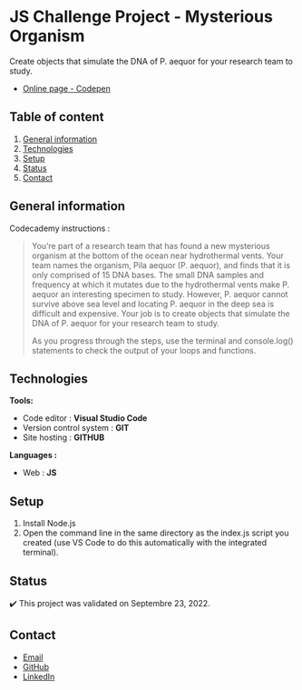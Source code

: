 # JS Challenge Project - Mysterious Organism

Create objects that simulate the DNA of P. aequor for your research team to study.
- [Online page - Codepen](https://codepen.io/ByronMike/pen/dyerXEJ)

## Table of content
1. [General information](#General-information)
2. [Technologies](#Technologies)
3. [Setup](#Setup)
4. [Status](#Status)
5. [Contact](#Contact)

## General information

Codecademy instructions :
> You’re part of a research team that has found a new mysterious organism at the bottom of the ocean near hydrothermal vents. Your team names the organism, Pila aequor (P. aequor), and finds that it is only comprised of 15 DNA bases. The small DNA samples and frequency at which it mutates due to the hydrothermal vents make P. aequor an interesting specimen to study. However, P. aequor cannot survive above sea level and locating P. aequor in the deep sea is difficult and expensive. Your job is to create objects that simulate the DNA of P. aequor for your research team to study.
>
> As you progress through the steps, use the terminal and console.log() statements to check the output of your loops and functions.

## Technologies
**Tools:**
 * Code editor : **Visual Studio Code**
 * Version control system : **GIT**
 * Site hosting : **GITHUB**
  
**Languages :**
 * Web : **JS**
 
## Setup
1. Install Node.js
2. Open the command line in the same directory as the index.js script you created (use VS Code to do this automatically with the integrated terminal).

## Status
:heavy_check_mark: This project was validated on Septembre 23, 2022.

## Contact
* [Email](mailto:auger.michaell@gmail.com)
* [GitHub](https://github.com/ByronMike)
* [LinkedIn](https://www.linkedin.com/in/auger-michael/)
